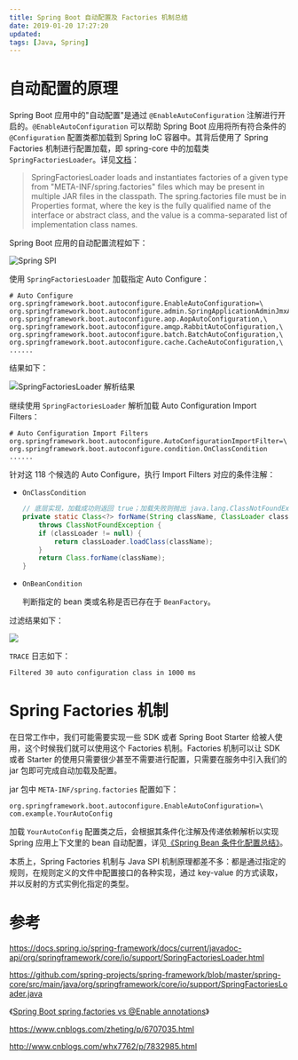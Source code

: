 ```yaml
---
title: Spring Boot 自动配置及 Factories 机制总结
date: 2019-01-20 17:27:20
updated:
tags: [Java, Spring]
---
```


# 自动配置的原理

Spring Boot 应用中的"自动配置"是通过 `@EnableAutoConfiguration` 注解进行开启的。`@EnableAutoConfiguration` 可以帮助 Spring Boot 应用将所有符合条件的 `@Configuration` 配置类都加载到 Spring IoC 容器中。其背后使用了 Spring Factories 机制进行配置加载，即 spring-core 中的加载类 `SpringFactoriesLoader`。详见[文档](https://docs.spring.io/spring-framework/docs/current/javadoc-api/org/springframework/core/io/support/SpringFactoriesLoader.html)：

> SpringFactoriesLoader loads and instantiates factories of a given type from "META-INF/spring.factories" files which may be present in multiple JAR files in the classpath. The spring.factories file must be in Properties format, where the key is the fully qualified name of the interface or abstract class, and the value is a comma-separated list of implementation class names. 

Spring Boot 应用的自动配置流程如下：

![Spring SPI](/img/spring/enable-auto-configuration.png)

使用 `SpringFactoriesLoader` 加载指定 Auto Configure：

```
# Auto Configure
org.springframework.boot.autoconfigure.EnableAutoConfiguration=\
org.springframework.boot.autoconfigure.admin.SpringApplicationAdminJmxAutoConfiguration,\
org.springframework.boot.autoconfigure.aop.AopAutoConfiguration,\
org.springframework.boot.autoconfigure.amqp.RabbitAutoConfiguration,\
org.springframework.boot.autoconfigure.batch.BatchAutoConfiguration,\
org.springframework.boot.autoconfigure.cache.CacheAutoConfiguration,\
......
```

结果如下：

![SpringFactoriesLoader 解析结果](/img/spring/SpringFactoriesLoader.png)

继续使用 `SpringFactoriesLoader` 解析加载 Auto Configuration Import Filters：

```
# Auto Configuration Import Filters
org.springframework.boot.autoconfigure.AutoConfigurationImportFilter=\
org.springframework.boot.autoconfigure.condition.OnClassCondition
......
```

针对这 118 个候选的 Auto Configure，执行 Import Filters 对应的条件注解：

* `OnClassCondition`

  ```java
  // 底层实现，加载成功则返回 true；加载失败则抛出 java.lang.ClassNotFoundException，捕获异常后返回 false
  private static Class<?> forName(String className, ClassLoader classLoader)
      throws ClassNotFoundException {
      if (classLoader != null) {
          return classLoader.loadClass(className);
      }
      return Class.forName(className);
  }
  ```

* `OnBeanCondition`

  判断指定的 bean 类或名称是否已存在于 `BeanFactory`。

过滤结果如下：

![](/img/spring/condition.png)

`TRACE` 日志如下：

```
Filtered 30 auto configuration class in 1000 ms
```

# Spring Factories 机制

在日常工作中，我们可能需要实现一些 SDK 或者 Spring Boot Starter 给被人使用，这个时候我们就可以使用这个 Factories 机制。Factories 机制可以让 SDK 或者 Starter 的使用只需要很少甚至不需要进行配置，只需要在服务中引入我们的 jar 包即可完成自动加载及配置。

jar 包中 `META-INF/spring.factories` 配置如下：

```
org.springframework.boot.autoconfigure.EnableAutoConfiguration=\
com.example.YourAutoConfig
```

加载 `YourAutoConfig` 配置类之后，会根据其条件化注解及传递依赖解析以实现 Spring 应用上下文里的 bean 自动配置，详见[《Spring Bean 条件化配置总结》](/2017/06/05/spring-conditional-bean/)。

本质上，Spring Factories 机制与 Java SPI 机制原理都差不多：都是通过指定的规则，在规则定义的文件中配置接口的各种实现，通过 key-value 的方式读取，并以反射的方式实例化指定的类型。

# 参考

https://docs.spring.io/spring-framework/docs/current/javadoc-api/org/springframework/core/io/support/SpringFactoriesLoader.html

https://github.com/spring-projects/spring-framework/blob/master/spring-core/src/main/java/org/springframework/core/io/support/SpringFactoriesLoader.java

《[Spring Boot spring.factories vs @Enable annotations](https://stackoverflow.com/questions/42819558/spring-boot-spring-factories-vs-enable-annotations)》

https://www.cnblogs.com/zheting/p/6707035.html

http://www.cnblogs.com/whx7762/p/7832985.html